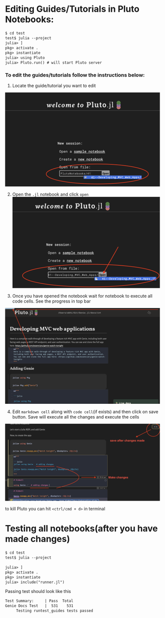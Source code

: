 # Editing Guides/Tutorials in Pluto Notebooks:

```shell
$ cd test
test$ julia --project
julia> ]
pkg> activate .
pkg> instantiate
julia> using Pluto
julia> Pluto.run() # will start Pluto server
```

### To edit the guides/tutorials follow the instructions below:

1. Locate the guide/tutorial you want to edit

![](../content/img/pluto_docs_instructions/1.png)

2. Open the `.jl` notebook and click `open`
![](../content/img/pluto_docs_instructions/2.png)

3. Once you have opened the notebook wait for notebook to execute all code cells. See the progress in top bar

![](../content/img/pluto_docs_instructions/3.png)

4. Edit `markdown cell` along with `code cell`(if exists) and then click on save button. Save will execute all the changes and execute the cells

![](../content/img/pluto_docs_instructions/4.png)

to kill Pluto you can hit `<ctrl/cmd + d>` in terminal

# Testing all notebooks(after you have made changes)

```shell
$ cd test
test$ julia --project

julia> ]
pkg> activate .
pkg> instantiate
julia> include("runner.jl")
```

Passing test should look like this

```shell
Test Summary:     | Pass  Total
Genie Docs Test   |  531    531
     Testing runtest_guides tests passed
```
